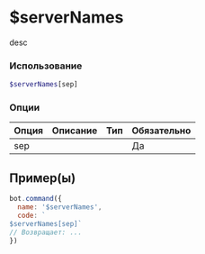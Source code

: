 # $serverNames
desc
### Использование
```php
$serverNames[sep]
```

### Опции

| Опция | Описание | Тип | Обязательно |
|--------|-------------|------|----------|
| sep |  |  | Да |  
## Пример(ы)

```javascript
bot.command({
  name: '$serverNames',
  code: `
$serverNames[sep]`
// Возвращает: ...
})
```